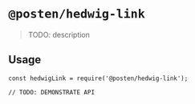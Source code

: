 # `@posten/hedwig-link`

> TODO: description

## Usage

```
const hedwigLink = require('@posten/hedwig-link');

// TODO: DEMONSTRATE API
```
